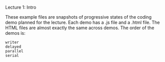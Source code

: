 Lecture 1: Intro

These example files are snapshots of progressive states of the coding demo planned for the lecture.
Each demo has a .js file and a .html file.  The HTML files are almost exactly the same across demos.
The order of the demos is:

    writer
    delayed
    parallel
    serial
